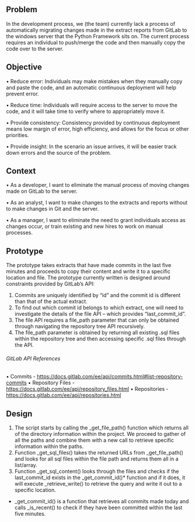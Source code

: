 ## Problem

In the development process, we (the team) currently lack a process of automatically migrating changes made in the extract reports from GitLab to the windows server that the Python Framework sits on. The current process requires an individual to push/merge the code and then manually copy the code over to the server.


## Objective

•	Reduce error: Individuals may make mistakes when they manually copy and paste the code, and an automatic continuous deployment will help prevent error.

•	Reduce time: Individuals will require access to the server to move the code, and it will take time to verify where to appropriately move it.

•	Provide consistency: Consistency provided by continuous deployment means low margin of error, high efficiency, and allows for the focus or other priorities.

•	Provide insight: In the scenario an issue arrives, it will be easier track down errors and the source of the problem.


## Context

•	As a developer, I want to eliminate the manual process of moving changes made on GitLab to the server.

•	As an analyst, I want to make changes to the extracts and reports without to make changes in Git and the server.

•	As a manager, I want to eliminate the need to grant individuals access as changes occur, or train existing and new hires to work on manual processes.


## Prototype

The prototype takes extracts that have made commits in the last five minutes and proceeds to copy their content and write it to a specific location and file. The prototype currently written is designed around constraints provided by GitLab’s API:
1.	Commits are uniquely identified by “id” and the commit id is different than that of the actual extract.
2.	To find out which commit id belongs to which extract, one will need to investigate the details of the file API – which provides “last_commit_id”.
3.	The file API requires a file_path parameter that can only be obtained through navigating the repository tree API recursively. 
4.	The file_path parameter is obtained by returning all existing .sql files within the repository tree and then accessing specific .sql files through the API. 

###### GitLab API References
• Commits - https://docs.gitlab.com/ee/api/commits.html#list-repository-commits
• Repository Files - https://docs.gitlab.com/ee/api/repository_files.html
• Repositories - https://docs.gitlab.com/ee/api/repositories.html


## Design

1.	The script starts by calling the _get_file_path() function which  returns all of the directory information within the project. We proceed to gather of all the paths and combine them with a new call to retrieve specific information within the paths. 
2.	Function _get_sql_files() takes the returned URLs from _get_file_path() and looks for all sql files within the file path and returns them all in a list/array.
3.	Function _get_sql_content() looks through the files and checks if the last_commit_id exists in the _get_commit_id()* function and if it does, it will execute _retrieve_write() to retrieve the query and write it out to a specific location.

*  _get_commit_id() is a function that retrieves all commits made today and calls _is_recent() to check if they have been committed within the last five minutes.

